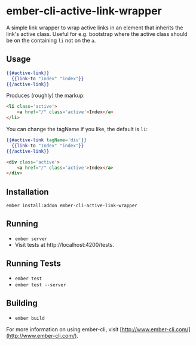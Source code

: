 # ember-cli-active-link-wrapper

A simple link wrapper to wrap active links in an element that inherits the link's active class. Useful for e.g. bootstrap where the active class should be on the containing `li` not on the `a`.

## Usage

```hbs
{{#active-link}}
  {{link-to "Index" "index"}}
{{/active-link}}
```

Produces (roughly) the markup:

```html
<li class='active'>
    <a href="/" class='active'>Index</a>
</li>
```

You can change the tagName if you like, the default is `li`:

```hbs
{{#active-link tagName='div'}}
  {{link-to "Index" "index"}}
{{/active-link}}
```

```html
<div class='active'>
    <a href="/" class='active'>Index</a>
</div>
```

## Installation

`ember install:addon ember-cli-active-link-wrapper`

## Running

* `ember server`
* Visit tests at http://localhost:4200/tests.

## Running Tests

* `ember test`
* `ember test --server`

## Building

* `ember build`

For more information on using ember-cli, visit [http://www.ember-cli.com/](http://www.ember-cli.com/).
